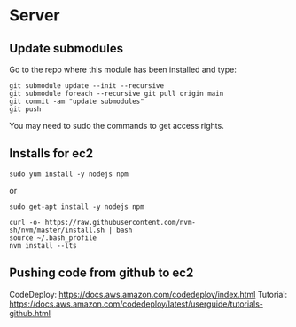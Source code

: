 # Server

## Update submodules

Go to the repo where this module has been installed and type:

    git submodule update --init --recursive
    git submodule foreach --recursive git pull origin main
    git commit -am "update submodules"
    git push

You may need to sudo the commands to get access rights.

## Installs for ec2
    sudo yum install -y nodejs npm

or

    sudo get-apt install -y nodejs npm

    curl -o- https://raw.githubusercontent.com/nvm-sh/nvm/master/install.sh | bash
    source ~/.bash_profile
    nvm install --lts


## Pushing code from github to ec2
CodeDeploy: https://docs.aws.amazon.com/codedeploy/index.html
Tutorial: https://docs.aws.amazon.com/codedeploy/latest/userguide/tutorials-github.html